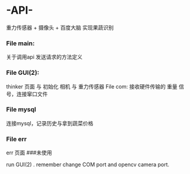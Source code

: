 # -API-
重力传感器 + 摄像头 + 百度大脑 实现果蔬识别

### File main:
  关于调用api 发送请求的方法定义
### File GUI(2):
  thinker 页面 与 初始化 相机 与 重力传感器
File com:
  接收硬件传输的 重量 信号，连接窜口文件
### File mysql
  连接mysql，记录历史与拿到蔬菜价格
### File err
  err 页面 ###未使用
  
 run GUI(2) . remember change COM port and opencv camera port.
